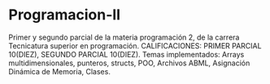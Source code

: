 # Programacion-ll
Primer y segundo parcial de la materia programación 2, de la carrera Tecnicatura superior en programación. CALIFICACIONES: PRIMER PARCIAL 10(DIEZ), SEGUNDO PARCIAL 10(DIEZ). Temas implementados: Arrays multidimensionales, punteros, structs, POO, Archivos ABML, Asignación Dinámica de Memoria, Clases.

